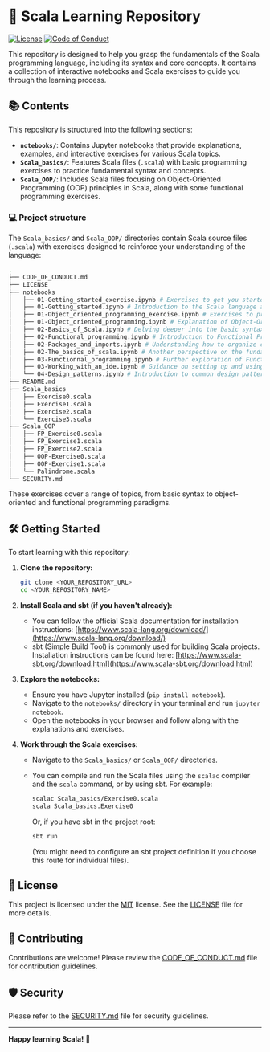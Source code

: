 # 🚀 Scala Learning Repository

[![License](https://img.shields.io/badge/License-MIT-yellow.svg)](LICENSE)
[![Code of Conduct](https://img.shields.io/badge/Code%20of%20Conduct-Contributor%20Covenant-ff69b4.svg)](CODE_OF_CONDUCT.md)

This repository is designed to help you grasp the fundamentals of the Scala programming language, including its syntax and core concepts. It contains a collection of interactive notebooks and Scala exercises to guide you through the learning process.

## 📚 Contents

This repository is structured into the following sections:

* **`notebooks/`**: Contains Jupyter notebooks that provide explanations, examples, and interactive exercises for various Scala topics.
* **`Scala_basics/`**: Features Scala files (`.scala`) with basic programming exercises to practice fundamental syntax and concepts.
* **`Scala_OOP/`**: Includes Scala files focusing on Object-Oriented Programming (OOP) principles in Scala, along with some functional programming exercises.

### 💻 Project structure

The `Scala_basics/` and `Scala_OOP/` directories contain Scala source files (`.scala`) with exercises designed to reinforce your understanding of the language:

```bash
.
├── CODE_OF_CONDUCT.md
├── LICENSE
├── notebooks
│   ├── 01-Getting_started_exercise.ipynb # Exercises to get you started with Scala.
│   ├── 01-Getting_started.ipynb # Introduction to the Scala language and setting up your environment.
│   ├── 01-Object_oriented_programming_exercise.ipynb # Exercises to practice Object-Oriented Programming concepts in Scala.
│   ├── 01-Object_oriented_programming.ipynb # Explanation of Object-Oriented Programming principles in Scala.
│   ├── 02-Basics_of_Scala.ipynb # Delving deeper into the basic syntax and data types of Scala.
│   ├── 02-Functional_programming.ipynb # Introduction to Functional Programming concepts in Scala.
│   ├── 02-Packages_and_imports.ipynb # Understanding how to organize code with packages and manage dependencies with imports.
│   ├── 02-The_basics_of_scala.ipynb # Another perspective on the fundamental aspects of the Scala language.
│   ├── 03-Functionnal_programming.ipynb # Further exploration of Functional Programming techniques in Scala.
│   ├── 03-Working_with_an_ide.ipynb # Guidance on setting up and using an Integrated Development Environment (IDE) for Scala development.
│   └── 04-Design_patterns.ipynb # Introduction to common design patterns and their implementation in Scala.
├── README.md
├── Scala_basics
│   ├── Exercise0.scala
│   ├── Exercise1.scala
│   ├── Exercise2.scala
│   └── Exercise3.scala
├── Scala_OOP
│   ├── FP_Exercise0.scala
│   ├── FP_Exercise1.scala
│   ├── FP_Exercise2.scala
│   ├── OOP-Exercise0.scala
│   ├── OOP-Exercise1.scala
│   └── Palindrome.scala
└── SECURITY.md
```

These exercises cover a range of topics, from basic syntax to object-oriented and functional programming paradigms.

## 🛠️ Getting Started

To start learning with this repository:

1. **Clone the repository:**

   ```bash
   git clone <YOUR_REPOSITORY_URL>
   cd <YOUR_REPOSITORY_NAME>
   ```
2. **Install Scala and sbt (if you haven't already):**

   * You can follow the official Scala documentation for installation instructions: [https://www.scala-lang.org/download/](https://www.scala-lang.org/download/)
   * sbt (Simple Build Tool) is commonly used for building Scala projects. Installation instructions can be found here: [https://www.scala-sbt.org/download.html](https://www.scala-sbt.org/download.html)
3. **Explore the notebooks:**

   * Ensure you have Jupyter installed (`pip install notebook`).
   * Navigate to the `notebooks/` directory in your terminal and run `jupyter notebook`.
   * Open the notebooks in your browser and follow along with the explanations and exercises.
4. **Work through the Scala exercises:**

   * Navigate to the `Scala_basics/` or `Scala_OOP/` directories.
   * You can compile and run the Scala files using the `scalac` compiler and the `scala` command, or by using sbt. For example:

     ```bash
     scalac Scala_basics/Exercise0.scala
     scala Scala_basics.Exercise0
     ```

     Or, if you have sbt in the project root:

     ```bash
     sbt run
     ```

     (You might need to configure an sbt project definition if you choose this route for individual files).

## 📜 License

This project is licensed under the [MIT](LICENSE) license. See the [LICENSE](LICENSE) file for more details.

## 🤝 Contributing

Contributions are welcome! Please review the [CODE_OF_CONDUCT.md](CODE_OF_CONDUCT.md) file for contribution guidelines.

## 🛡️ Security

Please refer to the [SECURITY.md](SECURITY.md) file for security guidelines.

---

**Happy learning Scala!** 🚀
